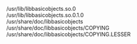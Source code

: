 /usr/lib/libbasicobjects.so.0  
/usr/lib/libbasicobjects.so.0.1.0  
/usr/share/doc/libbasicobjects  
/usr/share/doc/libbasicobjects/COPYING  
/usr/share/doc/libbasicobjects/COPYING.LESSER  
